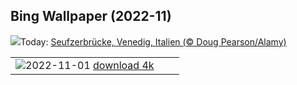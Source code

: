 ## Bing Wallpaper (2022-11)
![](https://www.bing.com/th?id=OHR.BridgeofSighs_DE-DE1060202609_UHD.jpg&w=1000)Today: [Seufzerbrücke, Venedig, Italien (© Doug Pearson/Alamy)](https://www.bing.com/th?id=OHR.BridgeofSighs_DE-DE1060202609_UHD.jpg)

|      |      |      |
| :----: | :----: | :----: |
|![](https://www.bing.com/th?id=OHR.Calacas_DE-DE0872821664_UHD.jpg&pid=hp&w=384&h=216&rs=1&c=4)2022-11-01 [download 4k](https://www.bing.com/th?id=OHR.Calacas_DE-DE0872821664_UHD.jpg)|
